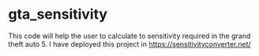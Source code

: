 # gta_sensitivity
This code will help the user to calculate to sensitivity required in the grand theft auto 5. I have deployed this project in https://sensitivityconverter.net/
